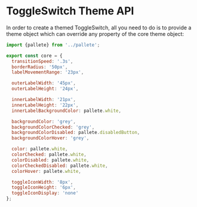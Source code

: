 # ToggleSwitch Theme API

In order to create a themed ToggleSwitch, all you need to do is to provide a theme object which can override any property of the core theme object:

```javascript
import {pallete} from '../pallete';

export const core = {
  transitionSpeed: '.3s',
  borderRadius: '50px',
  labelMovementRange: '23px',

  outerLabelWidth: '45px',
  outerLabelHeight: '24px',

  innerLabelWidth: '21px',
  innerLabelHeight: '22px',
  innerLabelBackgroundColor: pallete.white,

  backgroundColor: 'grey',
  backgroundColorChecked: 'grey',
  backgroundColorDisabled: pallete.disabledButton,
  backgroundColorHover: 'grey',

  color: pallete.white,
  colorChecked: pallete.white,
  colorDisabled: pallete.white,
  colorCheckedDisabled: pallete.white,
  colorHover: pallete.white,

  toggleIconWidth: '8px',
  toggleIconHeight: '6px',
  toggleIconDisplay: 'none'
};
```

